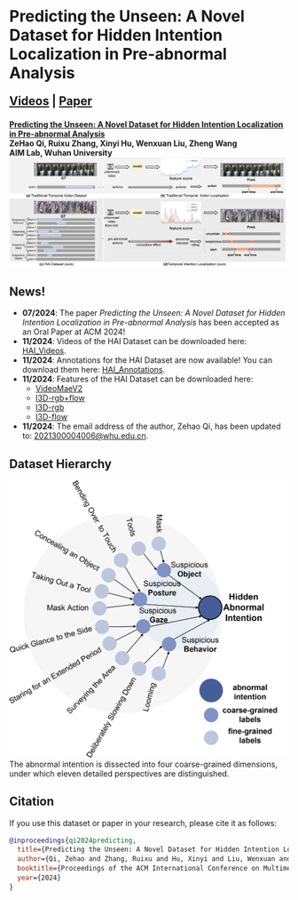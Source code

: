 # Predicting the Unseen: A Novel Dataset for Hidden Intention Localization in Pre-abnormal Analysis

<p style="font-size: 1.5em; font-weight: bold;">
  <a href="https://pan.baidu.com/s/1B8Ngg0LGWeeBCrEcE7QoRg?pwd=8slw">Videos</a> | <a href="https://dl.acm.org/doi/10.1145/3664647.3681113">Paper</a>
</p>

**[Predicting the Unseen: A Novel Dataset for Hidden Intention Localization in Pre-abnormal Analysis](https://dl.acm.org/doi/pdf/10.1145/3664647.3681113)**  
**ZeHao Qi, Ruixu Zhang, Xinyi Hu, Wenxuan Liu, Zheng Wang**  
**AIM Lab, Wuhan University**  
![Example Image](introduction16.png)

## **News!**
- **07/2024**: The paper *Predicting the Unseen: A Novel Dataset for Hidden Intention Localization in Pre-abnormal Analysis* has been accepted as an Oral Paper at ACM 2024!
- **11/2024**: Videos of the HAI Dataset can be downloaded here: [HAI_Videos](https://HAI_Videos下载链接).
- **11/2024**: Annotations for the HAI Dataset are now available! You can download them here: [HAI_Annotations](https://pan.baidu.com/s/1B8Ngg0LGWeeBCrEcE7QoRg?pwd=8slw).
- **11/2024**: Features of the HAI Dataset can be downloaded here:
  - [VideoMaeV2](https://pan.baidu.com/s/1QDsAOGoXRSTMH4NZyMZDCw?pwd=bgbi)
  - [I3D-rgb+flow](https://pan.baidu.com/s/1AfhGRFTBCZYsESn96IwsFg?pwd=porg)
  - [I3D-rgb](https://pan.baidu.com/s/1iyFTkOYOvk1HAWDWmKEsIQ?pwd=grmv)
  - [I3D-flow](https://pan.baidu.com/s/14EFe4IQpQ2Knd3b_F7UsCg?pwd=o4ej)
- **11/2024**: The email address of the author, Zehao Qi, has been updated to: 2021300004006@whu.edu.cn.

## **Dataset Hierarchy**
![Example2 Image](labeltree05.png)  
The abnormal intention is dissected into four coarse-grained dimensions, under which eleven detailed perspectives are distinguished.

## **Citation**
If you use this dataset or paper in your research, please cite it as follows:

```bibtex
@inproceedings{qi2024predicting,
  title={Predicting the Unseen: A Novel Dataset for Hidden Intention Localization in Pre-abnormal Analysis},
  author={Qi, Zehao and Zhang, Ruixu and Hu, Xinyi and Liu, Wenxuan and Wang, Zheng},
  booktitle={Proceedings of the ACM International Conference on Multimedia (ACM MM)},
  year={2024}
}
